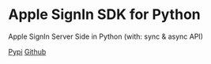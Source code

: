 # Apple SignIn SDK for Python
Apple SignIn Server Side in Python (with: sync & async API)

[Pypi](https://pypi.org/project/py-apple-signin/)
[Github](https://github.com/QiYuTechDev/py_apple_signin)
